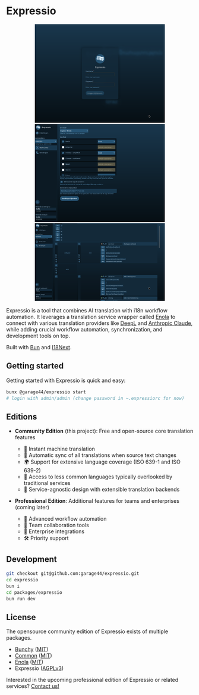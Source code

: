 # Expressio
<p align="center">
    <img src="https://raw.githubusercontent.com/garage44/expressio/refs/heads/main/.github/screenshot-0.png" width="350" title="Screenshot 0" />
    <img src="https://raw.githubusercontent.com/garage44/expressio/refs/heads/main/.github/screenshot-1.png" width="350" title="Screenshot 1" />
    <img src="https://raw.githubusercontent.com/garage44/expressio/refs/heads/main/.github/screenshot-2.png" width="350" title="Screenshot 2" />
</p>

Expressio is a tool that combines AI translation with i18n workflow automation.
It leverages a translation service wrapper called [Enola](https://github.com/garage44/packages/enola)
to connect with various translation providers like [DeepL](https://www.deepl.com/) and
[Anthropic Claude](https://www.anthropic.com/), while adding crucial workflow automation,
synchronization, and development tools on top.

Built with [Bun](https://bun.sh/) and [I18Next](https://www.i18next.com/).

## Getting started

Getting started with Expressio is quick and easy:

```bash
bunx @garage44/expressio start
# login with admin/admin (change password in ~.expressiorc for now)
```

## Editions

- **Community Edition** (this project): Free and open-source core translation features
    - 🚀 Instant machine translation
    - 🔄 Automatic sync of all translations when source text changes
    - 🌍 Support for extensive language coverage (ISO 639-1 and ISO 639-2)
    - 🎯 Access to less common languages typically overlooked by traditional services
    - 🔌 Service-agnostic design with extensible translation backends

- **Professional Edition**: Additional features for teams and enterprises (coming later)
    - 🔧 Advanced workflow automation
    - 👥 Team collaboration tools
    - 🔌 Enterprise integrations
    - 🛠️ Priority support

## Development

```bash
git checkout git@github.com:garage44/expressio.git
cd expressio
bun i
cd packages/expressio
bun run dev
```

## License
The opensource community edition of Expressio exists of multiple packages.

* [Bunchy](./packages/bunchy/README.md) ([MIT](./packages/bunchy/LICENSE.md))
* [Common](./packages/common/README.md) ([MIT](./packages/bunchy/LICENSE.md))
* [Enola](./packages/enola/README.md) ([MIT](./LICENSE.md))
* Expressio ([AGPLv3](./packages/expressio/LICENSE.md))

Interested in the upcoming professional edition of Expressio or related services?
[Contact us!](mailto:info@expressio.tech)